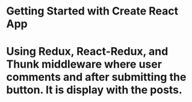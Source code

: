# Getting Started with Create React App

# Using Redux, React-Redux, and Thunk middleware where user comments and after submitting the button. It is display with the posts.

